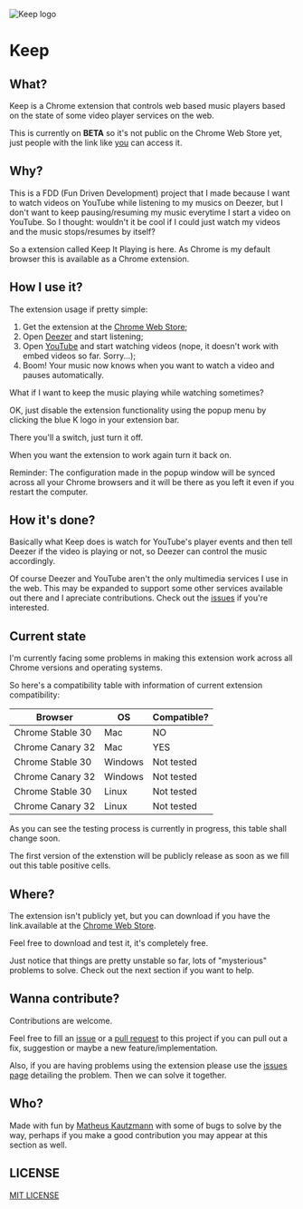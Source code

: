 ![Keep logo](http://f.cl.ly/items/1b2n2b1h073B290m2M3A/keep_banner_large.png)

Keep
====

## What?

Keep is a Chrome extension that controls web based music players based on the state of some video player services on the web.

This is currently on **BETA** so it's not public on the Chrome Web Store yet, just people with the link like [you](https://chrome.google.com/webstore/detail/keep-it-playing/fagomklndfgephijmhgfennnpfpeioom) can access it.

## Why?

This is a FDD (Fun Driven Development) project that I made because I want to watch videos on YouTube while listening to my musics on Deezer, but I don't want to keep pausing/resuming my music everytime I start a video on YouTube. So I thought: wouldn't it be cool if I could just watch my videos and the music stops/resumes by itself?

So a extension called Keep It Playing is here. As Chrome is my default browser this is available as a Chrome extension.

## How I use it?

The extension usage if pretty simple:

1) Get the extension at the [Chrome Web Store](https://chrome.google.com/webstore/detail/keep-it-playing/fagomklndfgephijmhgfennnpfpeioom);
2) Open [Deezer](http://www.deezer.com/) and start listening;
3) Open [YouTube](http://www.youtube.com/) and start watching videos (nope, it doesn't work with embed videos so far. Sorry...);
4) Boom! Your music now knows when you want to watch a video and pauses automatically.

What if I want to keep the music playing while watching sometimes?

OK, just disable the extension functionality using the popup menu by clicking the blue K logo in your extension bar.

There you'll a switch, just turn it off.

When you want the extension to work again turn it back on.

Reminder: The configuration made in the popup window will be synced across all your Chrome browsers and it will be there as you left it even if you restart the computer.

## How it's done?

Basically what Keep does is watch for YouTube's player events and then tell Deezer if the video is playing or not, so Deezer can control the music accordingly.

Of course Deezer and YouTube aren't the only multimedia services I use in the web. This may be expanded to support some other services available out there and I apreciate contributions. Check out the [issues](https://github.com/mkautzmann/keep/issues) if you're interested.

## Current state

I'm currently facing some problems in making this extension work across all Chrome versions and operating systems.

So here's a compatibility table with information of current extension compatibility:

| Browser          | OS      | Compatible? |
| ---------------- | ------- | ----------- |
| Chrome Stable 30 | Mac     | NO          |
| Chrome Canary 32 | Mac     | YES         |
| Chrome Stable 30 | Windows | Not tested  |
| Chrome Canary 32 | Windows | Not tested  |
| Chrome Stable 30 | Linux   | Not tested  |
| Chrome Canary 32 | Linux   | Not tested  |

As you can see the testing process is currently in progress, this table shall change soon.

The first version of the extenstion will be publicly release as soon as we fill out this table positive cells.

## Where?

The extension isn't publicly yet, but you can download if you have the link.available at the [Chrome Web Store](https://chrome.google.com/webstore/detail/keep-it-playing/fagomklndfgephijmhgfennnpfpeioom).

Feel free to download and test it, it's completely free.

Just notice that things are pretty unstable so far, lots of "mysterious" problems to solve. Check out the next section if you want to help.

## Wanna contribute?

Contributions are welcome.

Feel free to fill an [issue](https://github.com/mkautzmann/keep/issues) or a [pull request](https://github.com/mkautzmann/keep/pulls) to this project if you can pull out a fix, suggestion or maybe a new feature/implementation.

Also, if you are having problems using the extension please use the [issues page](https://github.com/mkautzmann/keep/issues) detailing the problem. Then we can solve it together.

## Who?

Made with fun by [Matheus Kautzmann](https://github.com/mkautzmann/) with some of bugs to solve by the way, perhaps if you make a good contribution you may appear at this section as well.

## LICENSE

[MIT LICENSE](LICENSE.md)

